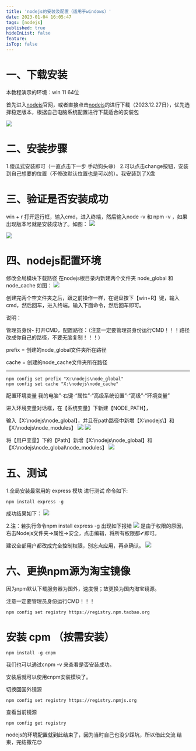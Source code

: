 ```yaml
---
title: 'nodejs的安装及配置（适用于windows）'
date: 2023-01-04 16:05:47
tags: [nodejs]
published: true
hideInList: false
feature: 
isTop: false
---
```

# 一、下载安装
本教程演示的环境：win 11 64位

首先进入[nodejs](https://nodejs.org/en/)官网，或者直接点击[nodejs](https://nodejs.org/dist/v20.10.0/node-v20.10.0-x64.msi/)的进行下载（2023.12.27日），优先选择稳定版本，根据自己电脑系统配置进行下载适合的安装包

![](https://cdn.shimail.cn/nodejs%E7%9A%84%E5%AE%89%E8%A3%85%E5%8F%8A%E9%85%8D%E7%BD%AE%EF%BC%88%E9%80%82%E7%94%A8%E4%BA%8Ewindows%EF%BC%89/1.png)
# 二、安装步骤
1.傻瓜式安装即可（一直点击下一步 手动狗头😄）
2.可以点击change按钮，安装到自己想要的位置（不修改默认位置也是可以的）。我安装到了X盘

# 三、验证是否安装成功
win + r 打开运行框，输入cmd，进入终端，然后输入node -v 和 npm -v ，如果出现版本号就是安装成功了。如图：
![](https://cdn.shimail.cn/nodejs%E7%9A%84%E5%AE%89%E8%A3%85%E5%8F%8A%E9%85%8D%E7%BD%AE%EF%BC%88%E9%80%82%E7%94%A8%E4%BA%8Ewindows%EF%BC%89/2.png)

![](https://cdn.shimail.cn/nodejs%E7%9A%84%E5%AE%89%E8%A3%85%E5%8F%8A%E9%85%8D%E7%BD%AE%EF%BC%88%E9%80%82%E7%94%A8%E4%BA%8Ewindows%EF%BC%89/3.png)
# 四、nodejs配置环境
修改全局模块下载路径
在nodejs根目录内新建两个文件夹 node_global 和 node_cache 如图：
![](https://cdn.shimail.cn/nodejs%E7%9A%84%E5%AE%89%E8%A3%85%E5%8F%8A%E9%85%8D%E7%BD%AE%EF%BC%88%E9%80%82%E7%94%A8%E4%BA%8Ewindows%EF%BC%89/4.png)

创建完两个空文件夹之后，跟之前操作一样，在键盘按下【win+R】键，输入cmd，然后回车，进入终端，输入下面命令，然后回车即可。

说明：

管理员身份- 打开CMD，配置路径：（注意一定要管理员身份运行CMD！！！路径改成你自己的路径，不要无脑复制！！！）

prefix = 创建的node_global文件夹所在路径

cache = 创建的node_cache文件夹所在路径

-------------------------------------------------------------------------------
```shell
npm config set prefix "X:\nodejs\node_global"
npm config set cache "X:\nodejs\node_cache"
```

配置环境变量
我的电脑”-右键-“属性”-“高级系统设置”-“高级”-“环境变量”

进入环境变量对话框，在【系统变量】下新建【NODE_PATH】，

输入【X:\nodejs\node_global】，并且在path路径中新增【X:\nodejs\】和【X:\nodejs\node_modules】
![](https://cdn.shimail.cn/nodejs%E7%9A%84%E5%AE%89%E8%A3%85%E5%8F%8A%E9%85%8D%E7%BD%AE%EF%BC%88%E9%80%82%E7%94%A8%E4%BA%8Ewindows%EF%BC%89/5.png)
![](https://cdn.shimail.cn/nodejs%E7%9A%84%E5%AE%89%E8%A3%85%E5%8F%8A%E9%85%8D%E7%BD%AE%EF%BC%88%E9%80%82%E7%94%A8%E4%BA%8Ewindows%EF%BC%89/6.png)

将【用户变量】下的【Path】新增【X:\nodejs\node_global】和【X:\nodejs\node_global\node_modules】
![](https://cdn.shimail.cn/nodejs%E7%9A%84%E5%AE%89%E8%A3%85%E5%8F%8A%E9%85%8D%E7%BD%AE%EF%BC%88%E9%80%82%E7%94%A8%E4%BA%8Ewindows%EF%BC%89/7.png)

# 五、测试
1.全局安装最常用的 express 模块 进行测试
命令如下:
```shell
npm install express -g
```

成功结果如下：
![](https://cdn.shimail.cn/nodejs%E7%9A%84%E5%AE%89%E8%A3%85%E5%8F%8A%E9%85%8D%E7%BD%AE%EF%BC%88%E9%80%82%E7%94%A8%E4%BA%8Ewindows%EF%BC%89/8.png)

2.注：若执行命令npm install express -g 出现如下报错
![](https://cdn.shimail.cn/nodejs%E7%9A%84%E5%AE%89%E8%A3%85%E5%8F%8A%E9%85%8D%E7%BD%AE%EF%BC%88%E9%80%82%E7%94%A8%E4%BA%8Ewindows%EF%BC%89/9.png)
是由于权限的原因，右击Nodejs文件夹->属性->安全，点击编辑，将所有权限都✔即可。

建议全部用户都改成完全控制权限，别忘点应用，再点确认。
![](https://cdn.shimail.cn/nodejs%E7%9A%84%E5%AE%89%E8%A3%85%E5%8F%8A%E9%85%8D%E7%BD%AE%EF%BC%88%E9%80%82%E7%94%A8%E4%BA%8Ewindows%EF%BC%89/10.png)

# 六、更换npm源为淘宝镜像
因为npm默认下载服务器为国外，速度慢；故更换为国内淘宝镜源。

注意一定要管理员身份运行CMD！！！
```shell
npm config set registry https://registry.npm.taobao.org
```

# 安装 cpm （按需安装）
```shell
npm install -g cnpm
```

我们也可以通过cnpm -v 来查看是否安装成功。

安装后就可以使用cnpm安装模块了。

切换回国外镜源
```shell
npm config set registry https://registry.npmjs.org
```

查看当前镜源
```shell
npm config get registry
```

nodejs的环境配置就到此结束了，因为当时自己也没少踩坑，所以借此交流
结束，完结撒花😊